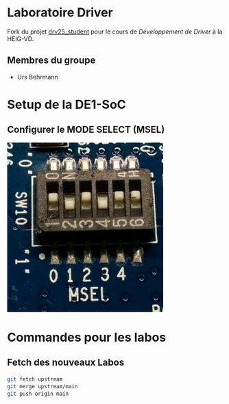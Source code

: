 # Laboratoire Driver

Fork du projet [drv25_student](https://reds-gitlab.heig-vd.ch/reds-public/drv25_student) pour le cours de *Développement de Driver* à la HEIG-VD.

## Membres du groupe

- Urs Behrmann

# Setup de la DE1-SoC

## Configurer le MODE SELECT (MSEL)

![MODE SELECT (MSEL)](/docs/_images/msel.png)

# Commandes pour les labos

## Fetch des nouveaux Labos

```bash
git fetch upstream
git merge upstream/main
git push origin main
```